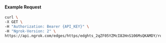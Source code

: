 <!-- Code generated for API Clients. DO NOT EDIT. -->

#### Example Request

```bash
curl \
-X GET \
-H "Authorization: Bearer {API_KEY}" \
-H "Ngrok-Version: 2" \
https://api.ngrok.com/edges/https/edghts_2qZF05YZMcI82HnS106MsQKAMDY/routes/edghtsrt_2qZF04Xxilx0CGnfC8qAfFEoAab/oidc
```
